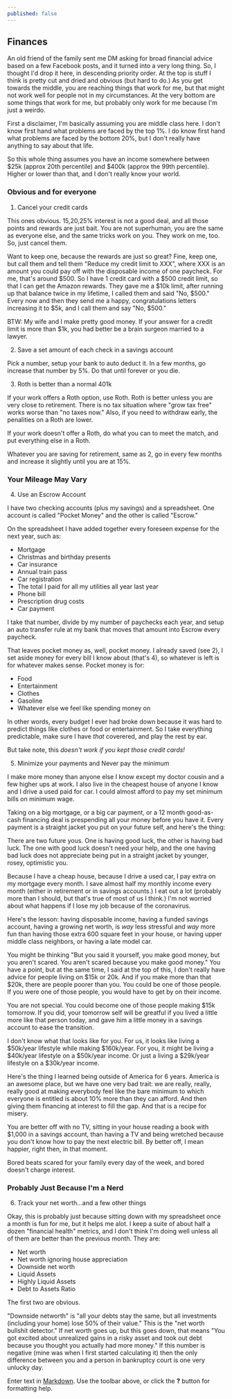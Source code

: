 ```yaml
---
published: false
---
```

## Finances

An old friend of the family sent me DM asking for broad financial advice based on a few Facebook posts, and it turned into a very long thing. So, I thought I'd drop it here, in descending priority order. At the top is stuff I think is pretty cut and dried and obvious (but hard to do.) As you get towards the middle, you are reaching things that work for me, but that might not work well for people not in my circumstances. At the very bottom are some things that work for me, but probably only work for me because I'm just a weirdo. 

First a disclaimer, I'm basically assuming you are middle class here. I don't know first hand what problems are faced by the top 1%. I do know first hand what problems are faced by the bottom 20%, but I don't really have anything to say about that life.

So this whole thing assumes you have an income somewhere between $25k (approx 20th percentile) and $400k (approx the 99th percentile).  Higher or lower than that, and I don't really know your world.

### Obvious and for everyone

1. Cancel your credit cards

This ones obvious. 15,20,25% interest is not a good deal, and all those points and rewards are just bait. You are not superhuman, you are the same as everyone else, and the same tricks work on you. They work on me, too. So, just cancel them.  

Want to keep one, because the rewards are just so great? Fine, keep one, but call them and tell them "Reduce my credit limit to XXX", where XXX is an amount you could pay off with the disposable income of one paycheck. For me, that's around $500. So I have 1 credit card with a $500 credit limit, so that I can get the Amazon rewards. They gave me a $10k limit, after running up that balance twice in my lifetime, I called them and said "No, $500." Every now and then they send me a happy, congratulations letters increasing it to $5k, and I call them and say "No, $500."   

BTW: My wife and I make pretty good money. If your answer for a credit limit is more than $1k, you had better be a brain surgeon married to a lawyer. 

2. Save a set amount of each check in a savings account

Pick a number, setup your bank to auto deduct it. In a few months, go increase that number by 5%. Do that until forever or you die.

3. Roth is better than a normal 401k

If your work offers a Roth option, use Roth. Roth is better unless you are very close to retirement. There is no tax situation where "grow tax free" works worse than "no taxes now." Also, if you need to withdraw early, the penalities on a Roth are lower. 

If your work doesn't offer a Roth, do what you can to meet the match, and put everything else in a Roth. 

Whatever you are saving for retirement, same as 2, go in every few months and increase it slightly until you are at 15%. 

### Your Mileage May Vary

4. Use an Escrow Account

I have two checking accounts (plus my savings) and a spreadsheet. One account is called "Pocket Money" and the other is called "Escrow." 

On the spreadsheet I have added together every foreseen expense for the next year, such as:

* Mortgage
* Christmas and birthday presents
* Car insurance
* Annual train pass
* Car registration
* The total I paid for all my utilities all year last year
* Phone bill
* Prescription drug costs
* Car payment

I take that number, divide by my number of paychecks each year, and setup an auto transfer rule at my bank that moves that amount into Escrow every paycheck. 

That leaves pocket money as, well, pocket money. I already saved (see 2), I set aside money for every bill I know about (that's 4), so whatever is left is for whatever makes sense. Pocket money is for: 

* Food
* Entertainment
* Clothes
* Gasoline
* Whatever else we feel like spending money on

In other words, every budget I ever had broke down because it was hard to predict things like clothes or food or entertainment. So I take everything predictable, make sure I have *that* coverered, and play the rest by ear. 

But take note, this *doesn't work if you kept those credit cards!*

5. Minimize your payments and Never pay the minimum

I make more money than anyone else I know except my doctor cousin and a few higher ups at work. I also live in the cheapest house of anyone I know and I drive a used paid for car. I could almost afford to pay my set minimum bills on minimum wage. 

Taking on a big mortgage, or a big car payment, or a 12 month good-as-cash financing deal is prespending all your money before you have it. Every payment is a straight jacket you put on your future self, and here's the thing: 

There are two future yous. One is having good luck, the other is having bad luck. The one with good luck doesn't need your help, and the one having bad luck does not appreciate being put in a straight jacket by younger, rosey, optimistic you. 

Because I have a cheap house, because I drive a used car, I pay extra on my mortgage every month. I save almost half my monthly income every month (either in retirement or in savings accounts.) I eat out a lot (probably more than I should, but that's true of most of us I think.) I'm not worried about what happens if I lose my job because of the coronavirus.  

Here's the lesson: having disposable income, having a funded savings account, having a growing net worth, is *way* less stressful and *way* more fun than having those extra 600 square feet in your house, or having upper middle class neighbors, or having a late model car. 

You might be thinking "But you said it yourself, you make good money, but you aren't scared. You aren't scared because you make good money." You have a point, but at the same time, I said at the top of this, I don't really have advice for people living on $15k or 20k. And if you make more than that $20k, there are people poorer than you. You could be one of those people. If you were one of those people, you would have to get by on their income. 

You are not special. You could become one of those people making $15k tomorrow. If you did, your tomorrow self will be greatful if you lived a little more like that person today, and gave him a little money in a savings account to ease the transition. 

I don't know what that looks like for you. For us, it looks like living a $50k/year lifestyle while making $160k/year. For you, it might be living a $40k/year lifestyle on a $50k/year income. Or just a living a $29k/year lifestyle on a $30k/year income. 

Here's the thing I learned being outside of America for 6 years. America is an awesome place, but we have one very bad trait: we are really, really, really good at making everybody feel like the bare minimum to which everyone is entitled is about 10% more than they can afford. And then giving them financing at interest to fill the gap. And that is a recipe for misery. 

You are better off with no TV, sitting in your house reading a book with $1,000 in a savings account, than having a TV and being wretched because you don't know how to pay the next electric bill. By better off, I mean happier, right then, in that moment. 

Bored beats scared for your family every day of the week, and bored doesn't charge interest. 


### Probably Just Because I'm a Nerd

6. Track your net worth...and a few other things

Okay, this is probably just because sitting down with my spreadsheet once a month is fun for me, but it helps me alot. I keep a suite of about half a dozen "financial health" metrics, and I don't think I'm doing well unless all of them are better than the previous month. They are:

* Net worth
* Net worth ignoring house appreciation
* Downside net worth
* Liquid Assets
* Highly Liquid Assets
* Debt to Assets Ratio

The first two are obvious. 

"Downside networth" is "all your debts stay the same, but all investments (including your home) lose 50% of their value."   This is the "net worth bullshit detector." If net worth goes up, but this goes down, that means "You got excited about unrealized gains in a risky asset and took out debt because you thought you actually had more money." If this number is negative (mine was when I first started calculating it) then the only difference between you and a person in bankruptcy court is one very unlucky day. 







Enter text in [Markdown](http://daringfireball.net/projects/markdown/). Use the toolbar above, or click the **?** button for formatting help.
